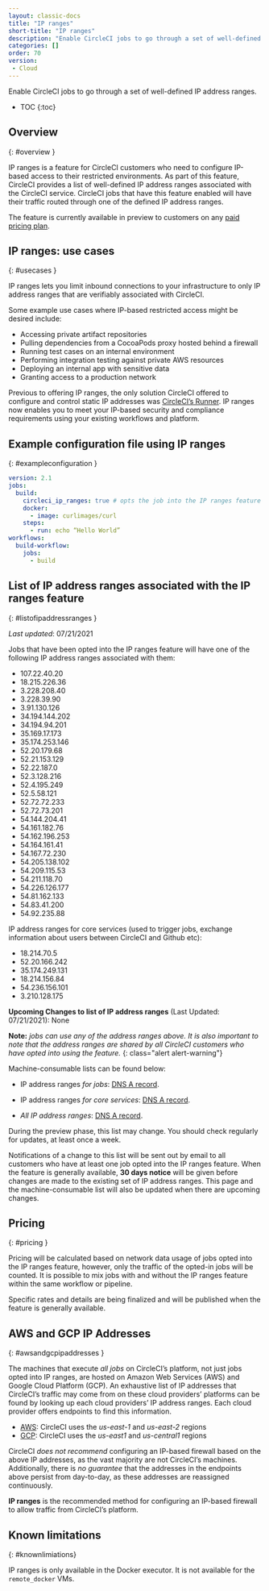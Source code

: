 ```yaml
---
layout: classic-docs
title: "IP ranges"
short-title: "IP ranges"
description: "Enable CircleCI jobs to go through a set of well-defined IP address ranges"
categories: []
order: 70
version:
 - Cloud
---
```



Enable CircleCI jobs to go through a set of well-defined IP address ranges.


* TOC
{:toc}

## Overview
{: #overview }

IP ranges is a feature for CircleCI customers who need to configure IP-based access to their restricted environments. As part of this feature, CircleCI provides a list of well-defined IP address ranges associated with the CircleCI service. CircleCI jobs that have this feature enabled will have their traffic routed through one of the defined IP address ranges.

The feature is currently available in preview to customers on any [paid pricing plan](https://circleci.com/pricing/).

## IP ranges: use cases
{: #usecases }

IP ranges lets you limit inbound connections to your infrastructure to only IP address ranges that are verifiably associated with CircleCI.

Some example use cases where IP-based restricted access might be desired include:
- Accessing private artifact repositories
- Pulling dependencies from a CocoaPods proxy hosted behind a firewall
- Running test cases on an internal environment
- Performing integration testing against private AWS resources
- Deploying an internal app with sensitive data
- Granting access to a production network

Previous to offering IP ranges, the only solution CircleCI offered to configure and control static IP addresses was [CircleCI’s Runner](https://circleci.com/docs/2.0/runner-overview/). IP ranges now enables you to meet your IP-based security and compliance requirements using your existing workflows and platform.

## Example configuration file using IP ranges
{: #exampleconfiguration }

```yaml
version: 2.1
jobs:
  build:
    circleci_ip_ranges: true # opts the job into the IP ranges feature
    docker:
      - image: curlimages/curl
    steps:
      - run: echo “Hello World”
workflows:
  build-workflow:
    jobs:
      - build
```

## List of IP address ranges associated with the IP ranges feature
{: #listofipaddressranges }

*Last updated*: 07/21/2021

Jobs that have been opted into the IP ranges feature will have one of the following IP address ranges associated with them:

- 107.22.40.20
- 18.215.226.36
- 3.228.208.40
- 3.228.39.90
- 3.91.130.126
- 34.194.144.202
- 34.194.94.201
- 35.169.17.173
- 35.174.253.146
- 52.20.179.68
- 52.21.153.129
- 52.22.187.0
- 52.3.128.216
- 52.4.195.249
- 52.5.58.121
- 52.72.72.233
- 52.72.73.201
- 54.144.204.41
- 54.161.182.76
- 54.162.196.253
- 54.164.161.41
- 54.167.72.230
- 54.205.138.102
- 54.209.115.53
- 54.211.118.70
- 54.226.126.177
- 54.81.162.133
- 54.83.41.200
- 54.92.235.88

IP address ranges for core services (used to trigger jobs, exchange information about users between CircleCI and Github etc):

- 18.214.70.5
- 52.20.166.242
- 35.174.249.131
- 18.214.156.84
- 54.236.156.101
- 3.210.128.175

**Upcoming Changes to list of IP address ranges** (Last Updated: 07/21/2021):
None

**Note:** _jobs can use any of the address ranges above. It is also important to note that the address ranges are shared by all CircleCI customers who have opted into using the feature._
{: class="alert alert-warning"}

Machine-consumable lists can be found below:

- IP address ranges *for jobs*: [DNS A record](https://dnsjson.com/jobs.knownips.circleci.com/A.json).

- IP address ranges *for core services*: [DNS A record](https://dnsjson.com/core.knownips.circleci.com/A.json).

- *All IP address ranges*:  [DNS A record](https://dnsjson.com/all.knownips.circleci.com/A.json).

During the preview phase, this list may change. You should check regularly for updates, at least once a week.

Notifications of a change to this list will be sent out by email to all customers who have at least one job opted into the IP ranges feature. When the feature is generally available, **30 days notice** will be given before changes are made to the existing set of IP address ranges. This page and the machine-consumable list will also be updated when there are upcoming changes.

## Pricing
{: #pricing }

Pricing will be calculated based on network data usage of jobs opted into the IP ranges feature, however, only the traffic of the opted-in jobs will be counted. It is possible to mix jobs with and without the IP ranges feature within the same workflow or pipeline.

Specific rates and details are being finalized and will be published when the feature is generally available.

## AWS and GCP IP Addresses
{: #awsandgcpipaddresses }

The machines that execute *all jobs* on CircleCI’s platform, not just jobs opted into IP ranges, are hosted on Amazon Web Services (AWS) and Google Cloud Platform (GCP). An exhaustive list of IP addresses that CircleCI’s traffic may come from on these cloud providers’ platforms can be found by looking up each cloud providers’ IP address ranges. Each cloud provider offers endpoints to find this information.

- [AWS](https://ip-ranges.amazonaws.com/ip-ranges.json): CircleCI uses the *us-east-1* and *us-east-2* regions
- [GCP](https://www.gstatic.com/ipranges/cloud.json): CircleCI uses the *us-east1* and *us-central1* regions

CircleCI *does not recommend* configuring an IP-based firewall based on the above IP addresses, as the vast majority are not CircleCI’s machines. Additionally, there is *no guarantee* that the addresses in the endpoints above persist from day-to-day, as these addresses are reassigned continuously.
 
**IP ranges** is the recommended method for configuring an IP-based firewall to allow traffic from CircleCI’s platform.

## Known limitations
{: #knownlimiations}

IP ranges is only available in the Docker executor.  It is not available for the `remote_docker` VMs.
